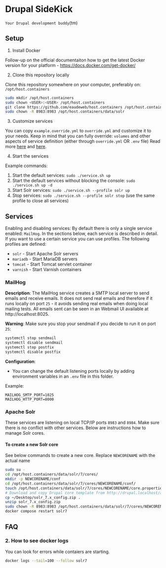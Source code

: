 # Drupal SideKick

`Your Drupal development buddy`(tm)

## Setup

1. Install Docker

Follow-up on the official documentaiton how to get the latest Docker version for your platform - https://docs.docker.com/get-docker/

2. Clone this repository locally

Clone this repository somewhere on your computer, preferably on: `/opt/host.containers`

```bash
sudo mkdir /opt/host.containers
sudo chown <USER>:<USER> /opt/host.containers
git clone https://github.com/eaudeweb/host.containers /opt/host.containers
sudo chown -R 8983:8983 /opt/host.containers/data/solr
```

3. Customize services

You can copy `example.override.yml` to `override.yml` and customize it to your needs. Keep in mind that you can fully override: `volumes` and other aspects of service definition (either through `override.yml` OR `.env` file) Read more [here](https://docs.docker.com/compose/compose-file/03-compose-file/) and [here](https://docs.docker.com/compose/compose-file/13-merge/).

4. Start the services

Example commands:

1. Start the default services: `sudo ./service.sh up`
1. Start the default services without blocking the console: `sudo ./service.sh up -d`
1. Start Solr services: `sudo ./service.sh --profile solr up`
1. Stop services: `sudo ./service.sh --profile solr stop` (use the same profile to close all services)

## Services

Enabling and disabling services: By default there is only a single service enabled: `MailHog`. In the sections below, each service is described in detail. If you want to use a certain service you can use profiles. The following profiles are defined:

- `solr` - Start Apache Solr servers
- `mariadb` - Start MariaDB servers
- `tomcat` - Start Tomcat servlet container
- `varnish` - Start Varnish containers 

### MailHog

**Description**: The MailHog service creates a SMTP local server to send emails and receive emails. It does not send real emails and therefore if it runs locally on port `25` - it avoids sending real emails when doing local mailing tests. All emails sent can be seen in an Webmail UI available at http://localhost:8025.

**Warning**: Make sure you stop your sendmail if you decide to run it on port `25`:

```bash
systemctl stop sendmail
systemctl disable sendmail
systemctl stop postfix
systemctl disable postfix
```

**Configuration**:

- You can change the default listening ports locally by adding environment variables in an `.env` file in this folder.

Example:

```
MAILHOG_SMTP_PORT=1025
MAILHOG_HTTP_PORT=8000
```


### Apache Solr

These services are listening on local TCP/IP ports `8983` and `8984`. Make sure there is no conflict with other services. Below are instructions how to manage Solr cores.

#### To create a new Solr core

See below commands to create a new core. Replace `NEWCORENAME` with the actual name

```bash
sudo su -
cd /opt/host.containers/data/solr/7/cores/
mkdir -p NEWCORENAME/conf
cd /opt/host.containers/data/solr/7/cores/NEWCORENAME/conf/
touch /opt/host.containers/data/solr/7/cores/NEWCORENAME/core.properties
# Download and copy Drupal core template from http://drupal.localhost/admin/config/search/search-api/server/solr/solr_configset/config-zip (solr_x.y_config.zip) to conf/
cp ~/Desktop/solr_7.x_config.zip .
unzip solr_7.x_config.zip
sudo chown -R 8983:8983 /opt/host.containers/data/solr/7/cores/NEWCORENAME
docker compose restart solr7
```

## FAQ

### 2. How to see docker logs

You can look for errors while contaiers are starting.

```bash
docker logs --tail=100 --follow solr7
```
